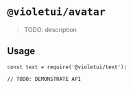 # `@violetui/avatar`

> TODO: description

## Usage

```
const text = require('@violetui/text');

// TODO: DEMONSTRATE API
```
